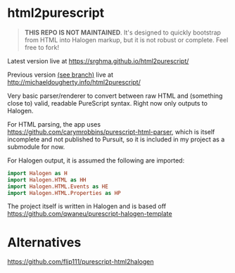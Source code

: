 # html2purescript

> **THIS REPO IS NOT MAINTAINED**. It's designed to quickly bootstrap from HTML into Halogen markup, but it is not robust or complete. Feel free to fork!

Latest version live at https://srghma.github.io/html2purescript/

Previous version [(see branch)](https://github.com/maackle/html2purescript/tree/pre-fork) live at http://michaeldougherty.info/html2purescript/

Very basic parser/renderer to convert between raw HTML and (something close to) valid, readable PureScript syntax. Right now only outputs to Halogen.

For HTML parsing, the app uses https://github.com/carymrobbins/purescript-html-parser, which is itself incomplete and not published to Pursuit, so it is included in my project as a submodule for now.

For Halogen output, it is assumed the following are imported:

```purescript
import Halogen as H
import Halogen.HTML as HH
import Halogen.HTML.Events as HE
import Halogen.HTML.Properties as HP
```

The project itself is written in Halogen and is based off https://github.com/qwaneu/purescript-halogen-template

# Alternatives

https://github.com/flip111/purescript-html2halogen
